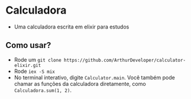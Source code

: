 # Calculadora

- Uma calculadora escrita em elixir para estudos

## Como usar?

- Rode um ```git clone https://github.com/ArthurDeveloper/calculator-elixir.git```
- Rode ```iex -S mix```
- No terminal interativo, digite ```Calculator.main```. Você também pode chamar as funções da calculadora diretamente, como ```Calculadora.sum(1, 2)```. 

